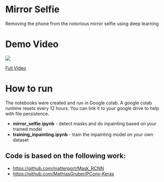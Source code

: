 # Mirror Selfie

Removing the phone from the notorious mirror selfie using deep learning

# Demo Video

![](no-phone.gif)

[Full Video](https://youtu.be/BXwDPqzWilI)

# How to run

The notebooks were created and run in Google colab. A google colab runtime resets every 12 hours. You can link it to your google drive to help with file persistence.

- **mirror_selfie.ipynb** - detect masks and do inpainting based on your trained model
- **training_inpainting.ipynb** - train the inpainting model on your own dataset

## Code is based on the following work:

- https://github.com/matterport/Mask_RCNN
- https://github.com/MathiasGruber/PConv-Keras
